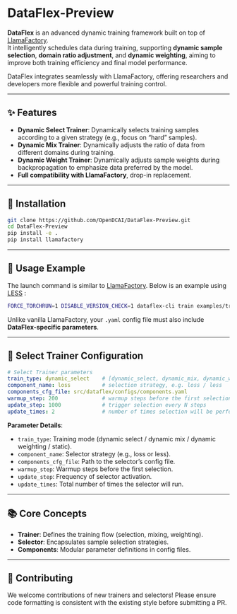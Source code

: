 
# DataFlex-Preview

**DataFlex** is an advanced dynamic training framework built on top of [LlamaFactory](https://github.com/hiyouga/LLaMA-Factory).  
It intelligently schedules data during training, supporting **dynamic sample selection**, **domain ratio adjustment**, and **dynamic weighting**, aiming to improve both training efficiency and final model performance.  

DataFlex integrates seamlessly with LlamaFactory, offering researchers and developers more flexible and powerful training control.

---

## ✨ Features

- **Dynamic Select Trainer**: Dynamically selects training samples according to a given strategy (e.g., focus on “hard” samples).  
- **Dynamic Mix Trainer**: Dynamically adjusts the ratio of data from different domains during training.  
- **Dynamic Weight Trainer**: Dynamically adjusts sample weights during backpropagation to emphasize data preferred by the model.  
- **Full compatibility with LlamaFactory**, drop-in replacement.  

---

## 🚀 Installation

```bash
git clone https://github.com/OpenDCAI/DataFlex-Preview.git
cd DataFlex-Preview
pip install -e .
pip install llamafactory
```

---

## 📌 Usage Example

The launch command is similar to [LlamaFactory](https://github.com/hiyouga/LLaMA-Factory).
Below is an example using [LESS](https://arxiv.org/abs/2402.04333) :

```bash
FORCE_TORCHRUN=1 DISABLE_VERSION_CHECK=1 dataflex-cli train examples/train_lora/less.yaml
```

Unlike vanilla LlamaFactory, your `.yaml` config file must also include **DataFlex-specific parameters**.

---

## 🔑 Select Trainer Configuration

```yaml
# Select Trainer parameters
train_type: dynamic_select    # [dynamic_select, dynamic_mix, dynamic_weighting, static]
component_name: loss          # selection strategy, e.g. loss / less
components_cfg_file: src/dataflex/configs/components.yaml
warmup_step: 200              # warmup steps before the first selection
update_step: 1000             # trigger selection every N steps
update_times: 2               # number of times selection will be performed
```

**Parameter Details**:

* `train_type`: Training mode (dynamic select / dynamic mix / dynamic weighting / static).
* `component_name`: Selector strategy (e.g., loss or less).
* `components_cfg_file`: Path to the selector’s config file.
* `warmup_step`: Warmup steps before the first selection.
* `update_step`: Frequency of selector activation.
* `update_times`: Total number of times the selector will run.

---

## 📚 Core Concepts

* **Trainer**: Defines the training flow (selection, mixing, weighting).
* **Selector**: Encapsulates sample selection strategies.
* **Components**: Modular parameter definitions in config files.

---

## 🤝 Contributing

We welcome contributions of new trainers and selectors!
Please ensure code formatting is consistent with the existing style before submitting a PR.

```
```
